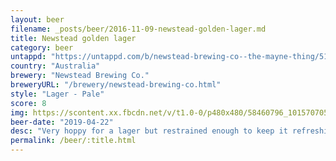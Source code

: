 ```yaml
---
layout: beer
filename: _posts/beer/2016-11-09-newstead-golden-lager.md
title: Newstead golden lager
category: beer
untappd: "https://untappd.com/b/newstead-brewing-co--the-mayne-thing/516441"
country: "Australia"
brewery: "Newstead Brewing Co."
breweryURL: "/brewery/newstead-brewing-co.html"
style: "Lager - Pale"
score: 8
img: https://scontent.xx.fbcdn.net/v/t1.0-0/p480x480/58460796_10157070544833745_2291271284689993728_n.jpg?_nc_cat=101&_nc_ht=scontent.xx&oh=7d15a4df4487c4f6b753e004844cba00&oe=5D37D1C6
beer-date: "2019-04-22"
desc: "Very hoppy for a lager but restrained enough to keep it refreshing"
permalink: /beer/:title.html
---
```

